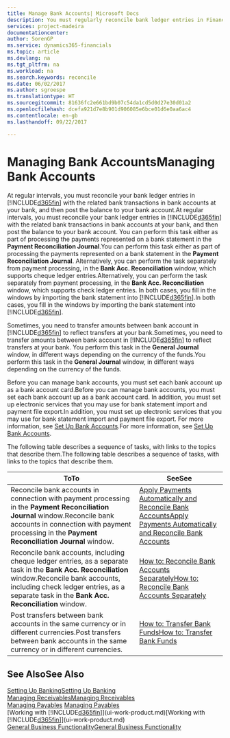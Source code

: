 ```yaml
---
title: Manage Bank Accounts| Microsoft Docs
description: You must regularly reconcile bank ledger entries in Financials with the related bank transactions in your bank accounts.
services: project-madeira
documentationcenter: 
author: SorenGP
ms.service: dynamics365-financials
ms.topic: article
ms.devlang: na
ms.tgt_pltfrm: na
ms.workload: na
ms.search.keywords: reconcile
ms.date: 06/02/2017
ms.author: sgroespe
ms.translationtype: HT
ms.sourcegitcommit: 81636fc2e661bd9b07c54da1cd5d0d27e30d01a2
ms.openlocfilehash: dcefa921d7e8b901d906085e6bce01d6e0aa6ac4
ms.contentlocale: en-gb
ms.lasthandoff: 09/22/2017

---
```

# <a name="managing-bank-accounts"></a><span data-ttu-id="523b4-103">Managing Bank Accounts</span><span class="sxs-lookup"><span data-stu-id="523b4-103">Managing Bank Accounts</span></span>
<span data-ttu-id="523b4-104">At regular intervals, you must reconcile your bank ledger entries in [!INCLUDE[d365fin](includes/d365fin_md.md)] with the related bank transactions in bank accounts at your bank, and then post the balance to your bank account.</span><span class="sxs-lookup"><span data-stu-id="523b4-104">At regular intervals, you must reconcile your bank ledger entries in [!INCLUDE[d365fin](includes/d365fin_md.md)] with the related bank transactions in bank accounts at your bank, and then post the balance to your bank account.</span></span> <span data-ttu-id="523b4-105">You can perform this task either as part of processing the payments represented on a bank statement in the **Payment Reconciliation Journal**.</span><span class="sxs-lookup"><span data-stu-id="523b4-105">You can perform this task either as part of processing the payments represented on a bank statement in the **Payment Reconciliation Journal**.</span></span> <span data-ttu-id="523b4-106">Alternatively, you can perform the task separately from payment processing, in the **Bank Acc. Reconciliation** window, which supports cheque ledger entries.</span><span class="sxs-lookup"><span data-stu-id="523b4-106">Alternatively, you can perform the task separately from payment processing, in the **Bank Acc. Reconciliation** window, which supports check ledger entries.</span></span> <span data-ttu-id="523b4-107">In both cases, you fill in the windows by importing the bank statement into [!INCLUDE[d365fin](includes/d365fin_md.md)].</span><span class="sxs-lookup"><span data-stu-id="523b4-107">In both cases, you fill in the windows by importing the bank statement into [!INCLUDE[d365fin](includes/d365fin_md.md)].</span></span>

<span data-ttu-id="523b4-108">Sometimes, you need to transfer amounts between bank account in [!INCLUDE[d365fin](includes/d365fin_md.md)] to reflect transfers at your bank.</span><span class="sxs-lookup"><span data-stu-id="523b4-108">Sometimes, you need to transfer amounts between bank account in [!INCLUDE[d365fin](includes/d365fin_md.md)] to reflect transfers at your bank.</span></span> <span data-ttu-id="523b4-109">You perform this task in the **General Journal** window, in different ways depending on the currency of the funds.</span><span class="sxs-lookup"><span data-stu-id="523b4-109">You perform this task in the **General Journal** window, in different ways depending on the currency of the funds.</span></span>

<span data-ttu-id="523b4-110">Before you can manage bank accounts, you must set each bank account up as a bank account card.</span><span class="sxs-lookup"><span data-stu-id="523b4-110">Before you can manage bank accounts, you must set each bank account up as a bank account card.</span></span> <span data-ttu-id="523b4-111">In addition, you must set up electronic services that you may use for bank statement import and payment file export.</span><span class="sxs-lookup"><span data-stu-id="523b4-111">In addition, you must set up electronic services that you may use for bank statement import and payment file export.</span></span> <span data-ttu-id="523b4-112">For more information, see [Set Up Bank Accounts](bank-setup-banking.md).</span><span class="sxs-lookup"><span data-stu-id="523b4-112">For more information, see [Set Up Bank Accounts](bank-setup-banking.md).</span></span>

<span data-ttu-id="523b4-113">The following table describes a sequence of tasks, with links to the topics that describe them.</span><span class="sxs-lookup"><span data-stu-id="523b4-113">The following table describes a sequence of tasks, with links to the topics that describe them.</span></span>

| <span data-ttu-id="523b4-114">To</span><span class="sxs-lookup"><span data-stu-id="523b4-114">To</span></span> | <span data-ttu-id="523b4-115">See</span><span class="sxs-lookup"><span data-stu-id="523b4-115">See</span></span> |
| --- | --- |
| <span data-ttu-id="523b4-116">Reconcile bank accounts in connection with payment processing in the **Payment Reconciliation Journal** window.</span><span class="sxs-lookup"><span data-stu-id="523b4-116">Reconcile bank accounts in connection with payment processing in the **Payment Reconciliation Journal** window.</span></span> |[<span data-ttu-id="523b4-117">Apply Payments Automatically and Reconcile Bank Accounts</span><span class="sxs-lookup"><span data-stu-id="523b4-117">Apply Payments Automatically and Reconcile Bank Accounts</span></span>](receivables-apply-payments-auto-reconcile-bank-accounts.md) |
| <span data-ttu-id="523b4-118">Reconcile bank accounts, including cheque ledger entries, as a separate task in the **Bank Acc. Reconciliation** window.</span><span class="sxs-lookup"><span data-stu-id="523b4-118">Reconcile bank accounts, including check ledger entries, as a separate task in the **Bank Acc. Reconciliation** window.</span></span> |[<span data-ttu-id="523b4-119">How to: Reconcile Bank Accounts Separately</span><span class="sxs-lookup"><span data-stu-id="523b4-119">How to: Reconcile Bank Accounts Separately</span></span>](bank-how-reconcile-bank-accounts-separately.md) |
| <span data-ttu-id="523b4-120">Post transfers between bank accounts in the same currency or in different currencies.</span><span class="sxs-lookup"><span data-stu-id="523b4-120">Post transfers between bank accounts in the same currency or in different currencies.</span></span> |[<span data-ttu-id="523b4-121">How to: Transfer Bank Funds</span><span class="sxs-lookup"><span data-stu-id="523b4-121">How to: Transfer Bank Funds</span></span>](bank-how-transfer-bank-funds.md) |

## <a name="see-also"></a><span data-ttu-id="523b4-122">See Also</span><span class="sxs-lookup"><span data-stu-id="523b4-122">See Also</span></span>
[<span data-ttu-id="523b4-123">Setting Up Banking</span><span class="sxs-lookup"><span data-stu-id="523b4-123">Setting Up Banking</span></span>](bank-setup-banking.md)  
[<span data-ttu-id="523b4-124">Managing Receivables</span><span class="sxs-lookup"><span data-stu-id="523b4-124">Managing Receivables</span></span>](receivables-manage-receivables.md)  
<span data-ttu-id="523b4-125">[Managing Payables](payables-manage-payables.md)  </span><span class="sxs-lookup"><span data-stu-id="523b4-125">[Managing Payables](payables-manage-payables.md)  </span></span>  
<span data-ttu-id="523b4-126">[Working with [!INCLUDE[d365fin](includes/d365fin_md.md)]](ui-work-product.md)</span><span class="sxs-lookup"><span data-stu-id="523b4-126">[Working with [!INCLUDE[d365fin](includes/d365fin_md.md)]](ui-work-product.md)</span></span>  
[<span data-ttu-id="523b4-127">General Business Functionality</span><span class="sxs-lookup"><span data-stu-id="523b4-127">General Business Functionality</span></span>](ui-across-business-areas.md)  


